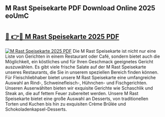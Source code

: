 ## M Rast Speisekarte PDF Download Online 2025 eoUmC

# <h2><a href="http://gcao69.nevu.top/?p=M+Rast+Speisekarte">🔗 👉🔴 M Rast Speisekarte 2025 PDF</a></h2>

[![M Rast Speisekarte 2025 PDF](https://i.imgur.com/dBaPXMq.png)](http://gcao69.nevu.top/?p=M+Rast+Speisekarte)
Die M Rast Speisekarte ist nicht nur eine Liste von Gerichten in einem Restaurant oder Café, sondern bietet auch die Möglichkeit, ein köstliches und für Ihren Geschmack geeignetes Gericht auszuwählen. Es gibt viele frische Salate auf der M Rast Speisekarte unseres Restaurants, die Sie in unserem speziellen Bereich finden können. Für Fleischliebhaber bietet unsere M Rast Speisekarte eine umfangreiche Auswahl an Rind-, Schweinefleisch-, Hühnchen- und Fischgerichten. Unseren Auserwählten bieten wir exquisite Gerichte wie Schaschlik und Steak an, die auf fettem Feuer zubereitet werden. Unsere M Rast Speisekarte bietet eine große Auswahl an Desserts, von traditionellen Torten und Kuchen bis hin zu exquisiten Crème Brûlée und Schokoladenkapsel-Desserts.
